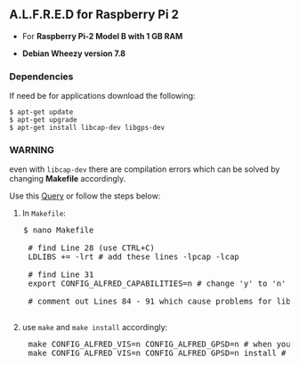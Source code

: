 ## A.L.F.R.E.D for Raspberry Pi 2

* For __Raspberry Pi-2 Model B with 1 GB RAM__

* __Debian Wheezy version 7.8__


### Dependencies
If need be for applications download the following:

    $ apt-get update
    $ apt-get upgrade
    $ apt-get install libcap-dev libgps-dev  

### WARNING
even with `libcap-dev` there are compilation errors which can be solved by changing __Makefile__
accordingly.

Use this [Query](http://raspberrypi.stackexchange.com/questions/42640/cannot-install-a-l-f-r-e-d-on-raspberry-pi-2/42642#42642)
or follow the steps below:

1. In `Makefile`:

<pre>
   $ nano Makefile

	# find Line 28 (use CTRL+C)
	LDLIBS += -lrt # add these lines -lpcap -lcap
	
	# find Line 31
	export CONFIG_ALFRED_CAPABILITIES=n # change 'y' to 'n'
	
	# comment out Lines 84 - 91 which cause problems for libcap errors

</pre>

2. use `make` and `make install` accordingly:

<pre>
	make CONFIG_ALFRED_VIS=n CONFIG_ALFRED_GPSD=n # when you don't want to use batadv-vis and gpsd
	make CONFIG_ALFRED_VIS=n CONFIG_ALFRED_GPSD=n install # install without batadv-vis and gpsd
</pre>


